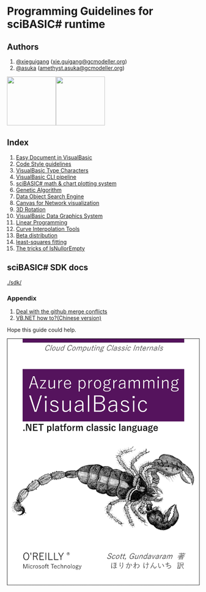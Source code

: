 # Programming Guidelines for sciBASIC# runtime

## Authors
1. [@xieguigang](https://github.com/xieguigang) ([xie.guigang@gcmodeller.org](mailto://xie.guigang@gcmodeller.org))
2. [@asuka](https://github.com/amethyst-asuka) ([amethyst.asuka@gcmodeller.org](mailto://amethyst.asuka@gcmodeller.org))

<img src="https://avatars1.githubusercontent.com/u/9410171?v3=64" width="128" height="128" /><img src="https://avatars2.githubusercontent.com/u/16539191?v3=64" width="128" height="128" />

## Index

1. [Easy Document in VisualBasic](./guides/EasyDocument.md)
2. [Code Style guidelines](./vb_codestyle)
3. [VisualBasic Type Characters](./guides/dataTypes.md)
4. [VisualBasic CLI pipeline](./Example/PipelineTest/README.md)
5. [sciBASIC# math & chart plotting system](../Data_science/Mathematical)
6. [Genetic Algorithm](../Data_science/Darwinism/GAF_estimates)
7. [Data Object Search Engine](../Data/SearchEngine)
8. [Canvas for Network visualization](../gr/Datavisualization.Network)
9. [3D Rotation](../gr/Microsoft.VisualBasic.Imaging/Drawing3D)
10. [VisualBasic Data Graphics System](../gr)
11. [Linear Programming](../Data_science/Mathematical/data/LP)
12. [Curve Interpolation Tools](../Data_science/Mathematical/data/Spline_Interpolation)
13. [Beta distribution](../Data_science/Mathematical/data/beta-PDF)
14. [least-squares fitting](../Data_science/Mathematical/data/least-squares)
15. [The tricks of IsNullorEmpty](./guides/tricks_of_IsNullOrEmpty.md)

## sciBASIC# SDK docs

[./sdk/](./sdk/)

### Appendix

1. [Deal with the github merge conflicts](./guides/MergeGthubConflicts.md)
2. [VB.NET how to?(Chinese version)](./guides/VBdotNET_howto.md)

Hope this guide could help.

![O'Reilly Books](./O'Reilly.png)
